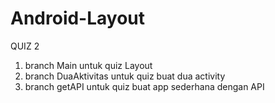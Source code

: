 # Android-Layout

QUIZ 2
1) branch Main untuk quiz Layout
2) branch DuaAktivitas untuk quiz buat dua activity
3) branch getAPI untuk quiz buat app sederhana dengan API
